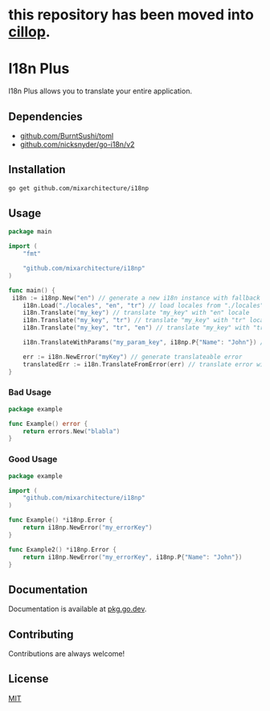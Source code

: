 # this repository has been moved into [cillop](https://github.com/cilloparch/cillop).

# I18n Plus

I18n Plus allows you to translate your entire application.

## Dependencies

- [github.com/BurntSushi/toml](github.com/BurntSushi/toml)
- [github.com/nicksnyder/go-i18n/v2](github.com/nicksnyder/go-i18n/v2)

## Installation

```bash
go get github.com/mixarchitecture/i18np
```

## Usage

```go
package main

import (
    "fmt"

    "github.com/mixarchitecture/i18np"
)

func main() {
 i18n := i18np.New("en") // generate a new i18n instance with fallback locale "en"
    i18n.Load("./locales", "en", "tr") // load locales from "./locales" directory for "en" and "tr" locales
    i18n.Translate("my_key") // translate "my_key" with "en" locale
    i18n.Translate("my_key", "tr") // translate "my_key" with "tr" locale
    i18n.Translate("my_key", "tr", "en") // translate "my_key" with "tr" locale, fallback to "en" locale

    i18n.TranslateWithParams("my_param_key", i18np.P{"Name": "John"}) // translate "my_param_key" with "en" locale and "Name" parameter

    err := i18n.NewError("myKey") // generate translateable error
    translatedErr := i18n.TranslateFromError(err) // translate error with "en" locale
}
```

### Bad Usage

```go
package example

func Example() error {
    return errors.New("blabla")
}
```

### Good Usage

```go
package example

import (
    "github.com/mixarchitecture/i18np"
)

func Example() *i18np.Error {
    return i18np.NewError("my_errorKey")
}

func Example2() *i18np.Error {
    return i18np.NewError("my_errorKey", i18np.P{"Name": "John"})
}
```

## Documentation

Documentation is available at [pkg.go.dev](https://pkg.go.dev/github.com/mixarchitecture/i18np).

## Contributing

Contributions are always welcome!

## License

[MIT](LICENSE)
